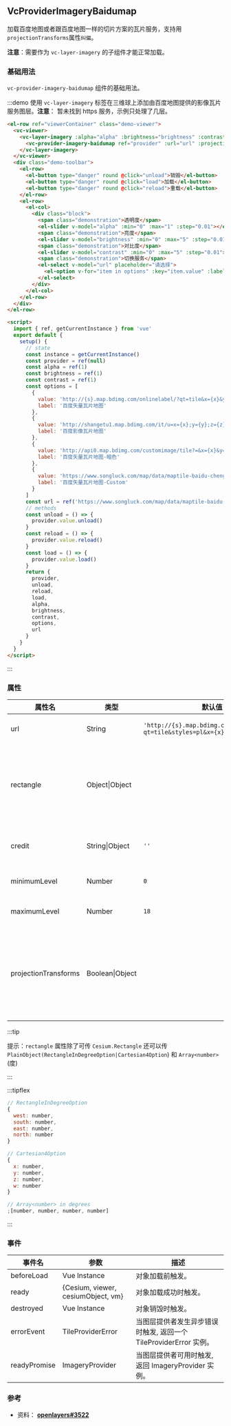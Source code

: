 ## VcProviderImageryBaidumap

加载百度地图或者跟百度地图一样的切片方案的瓦片服务，支持用`projectionTransforms`属性`纠偏`。

**注意**：需要作为 `vc-layer-imagery` 的子组件才能正常加载。

### 基础用法

`vc-provider-imagery-baidumap` 组件的基础用法。

:::demo 使用 `vc-layer-imagery` 标签在三维球上添加由百度地图提供的影像瓦片服务图层。**注意**： 暂未找到 https 服务，示例只处理了几层。

```html
<el-row ref="viewerContainer" class="demo-viewer">
  <vc-viewer>
    <vc-layer-imagery :alpha="alpha" :brightness="brightness" :contrast="contrast">
      <vc-provider-imagery-baidumap ref="provider" :url="url" :projectionTransforms="{ form: 'BD09', to: 'WGS84' }"></vc-provider-imagery-baidumap>
    </vc-layer-imagery>
  </vc-viewer>
  <div class="demo-toolbar">
    <el-row>
      <el-button type="danger" round @click="unload">销毁</el-button>
      <el-button type="danger" round @click="load">加载</el-button>
      <el-button type="danger" round @click="reload">重载</el-button>
    </el-row>
    <el-row>
      <el-col>
        <div class="block">
          <span class="demonstration">透明度</span>
          <el-slider v-model="alpha" :min="0" :max="1" :step="0.01"></el-slider>
          <span class="demonstration">亮度</span>
          <el-slider v-model="brightness" :min="0" :max="5" :step="0.01"></el-slider>
          <span class="demonstration">对比度</span>
          <el-slider v-model="contrast" :min="0" :max="5" :step="0.01"></el-slider>
          <span class="demonstration">切换服务</span>
          <el-select v-model="url" placeholder="请选择">
            <el-option v-for="item in options" :key="item.value" :label="item.label" :value="item.value"> </el-option>
          </el-select>
        </div>
      </el-col>
    </el-row>
  </div>
</el-row>

<script>
  import { ref, getCurrentInstance } from 'vue'
  export default {
    setup() {
      // state
      const instance = getCurrentInstance()
      const provider = ref(null)
      const alpha = ref(1)
      const brightness = ref(1)
      const contrast = ref(1)
      const options = [
        {
          value: 'http://{s}.map.bdimg.com/onlinelabel/?qt=tile&x={x}&y={y}&z={z}&styles=pl&scaler=1&p=1',
          label: '百度矢量瓦片地图'
        },
        {
          value: 'http://shangetu1.map.bdimg.com/it/u=x={x};y={y};z={z};v=009;type=sate&fm=46',
          label: '百度影像瓦片地图'
        },
        {
          value: 'http://api0.map.bdimg.com/customimage/tile?=&x={x}&y={y}&z={z}&scale=1&customid=midnight',
          label: '百度矢量瓦片地图-暗色'
        },
        {
          value: 'https://www.songluck.com/map/data/maptile-baidu-chengdu/{z}/{x}/{y}.png',
          label: '百度矢量瓦片地图-Custom'
        }
      ]
      const url = ref('https://www.songluck.com/map/data/maptile-baidu-chengdu/{z}/{x}/{y}.png')
      // methods
      const unload = () => {
        provider.value.unload()
      }
      const reload = () => {
        provider.value.reload()
      }
      const load = () => {
        provider.value.load()
      }
      return {
        provider,
        unload,
        reload,
        load,
        alpha,
        brightness,
        contrast,
        options,
        url
      }
    }
  }
</script>
```

:::

### 属性

<!-- prettier-ignore -->
| 属性名 | 类型 | 默认值 | 描述 |
| ---------------------------- | ------- | -------------------- |--|
| url | String | `'http://{s}.map.bdimg.com/onlinelabel/?qt=tile&styles=pl&x={x}&y={y}&z={z}'` | `optional` 指定服务地址。 |
| rectangle | Object\|Object | | `optional` 指定影像图层的矩形范围，此矩形限制了影像可见范围。 |
| credit | String\|Object | `''` | `optional` 服务版权描述信息。 |
| minimumLevel | Number | `0` | `optional` 最小层级。 |
| maximumLevel | Number | `18` | `optional` 最大层级。 |
| projectionTransforms | Boolean\|Object |  | `optional` 指定投影变换参数。**结构： { from: 'BD09', to: 'WGS84' }** |

:::tip

提示：`rectangle` 属性除了可传 `Cesium.Rectangle` 还可以传 `PlainObject(RectangleInDegreeOption|Cartesian4Option`) 和 `Array<number>` (度)

:::

:::tipflex

```js
// RectangleInDegreeOption
{
  west: number,
  south: number,
  east: number,
  north: number
}
```

```js
// Cartesian4Option
{
  x: number,
  y: number,
  z: number,
  w: number
}
```

```js
// Array<number> in degrees
;[number, number, number, number]
```

:::

### 事件

| 事件名       | 参数                               | 描述                                                              |
| ------------ | ---------------------------------- | ----------------------------------------------------------------- |
| beforeLoad   | Vue Instance                       | 对象加载前触发。                                                  |
| ready        | {Cesium, viewer, cesiumObject, vm} | 对象加载成功时触发。                                              |
| destroyed    | Vue Instance                       | 对象销毁时触发。                                                  |
| errorEvent   | TileProviderError                  | 当图层提供者发生异步错误时触发, 返回一个 TileProviderError 实例。 |
| readyPromise | ImageryProvider                    | 当图层提供者可用时触发, 返回 ImageryProvider 实例。               |

### 参考

- 资料： **[openlayers#3522](https://github.com/openlayers/openlayers/issues/3522)**
